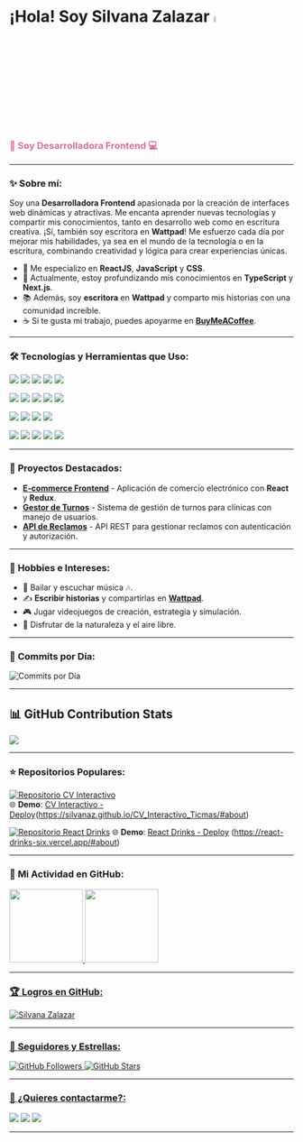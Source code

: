 # ¡Hola! Soy **Silvana Zalazar** <img src="https://media.giphy.com/media/hvRJCLFzcasrR4ia7z/giphy.gif" width="5%" alt="Hola!">

<h3 align="left" style="color:#DB7093">🌸 Soy Desarrolladora Frontend 💻</h3>

---

### ✨ **Sobre mí**:

Soy una **Desarrolladora Frontend** apasionada por la creación de interfaces web dinámicas y atractivas. Me encanta aprender nuevas tecnologías y compartir mis conocimientos, tanto en desarrollo web como en escritura creativa. ¡Sí, también soy escritora en **Wattpad**! Me esfuerzo cada día por mejorar mis habilidades, ya sea en el mundo de la tecnología o en la escritura, combinando creatividad y lógica para crear experiencias únicas.

- 💖 Me especializo en **ReactJS**, **JavaScript** y **CSS**.
- 🌱 Actualmente, estoy profundizando mis conocimientos en **TypeScript** y **Next.js**.
- 📚 Además, soy **escritora** en **Wattpad** y comparto mis historias con una comunidad increíble.
- ☕ Si te gusta mi trabajo, puedes apoyarme en **[BuyMeACoffee](https://buymeacoffee.com/orangelove)**.

---

### 🛠️ **Tecnologías y Herramientas que Uso**:

<p align="left">
  <img src="https://img.shields.io/badge/Linux-DB7093?style=for-the-badge&logo=linux&logoColor=black" />
  <img src="https://img.shields.io/badge/Ubuntu-E95420?style=for-the-badge&logo=ubuntu&logoColor=white" />
  <img src="https://img.shields.io/badge/Node.js-43853D?style=for-the-badge&logo=node.js&logoColor=white" />
  <img src="https://img.shields.io/badge/Express.js-000000?style=for-the-badge&logo=express&logoColor=white" />
  <img src="https://img.shields.io/badge/MySQL-5F9EA0?style=for-the-badge&logo=mysql&logoColor=white" />
</p>

<p align="left">
  <img src="https://img.shields.io/badge/GitHub-800080?style=for-the-badge&logo=github&logoColor=white" />
  <img src="https://img.shields.io/badge/bootstrap-FF1493?style=for-the-badge&logo=bootstrap&logoColor=white" />
  <img src="https://img.shields.io/badge/HTML-CC0000?style=for-the-badge&logo=html5&logoColor=white" />
  <img src="https://img.shields.io/badge/CSS-blue?style=for-the-badge&logo=CSS3&logoColor=white" />
  <img src="https://img.shields.io/badge/-Postman-FF4500?style=for-the-badge&logo=postman&logoColor=white" />
</p>

<p align="left">
  <img src="https://img.shields.io/badge/SCRUM-lawngreen?style=for-the-badge&logo=SCRUM&logoColor=white" />
  <img src="https://img.shields.io/badge/Redux-593D88?style=for-the-badge&logo=redux&logoColor=white" />
  <img src="https://img.shields.io/badge/Javascript-yellow?style=for-the-badge&logo=javascript&logoColor=white" />
  <img src="https://img.shields.io/badge/sequelize-00CCAA?style=for-the-badge&logo=sequelize&logoColor=white" />
</p>

<p align="left">
  <img src="https://img.shields.io/badge/-VITE-494661?style=for-the-badge&logo=vite&logoColor=white" />
  <img src="https://img.shields.io/badge/REACT-black?style=for-the-badge&logo=REACT&logoColor=00CED1" />
  <img src="https://img.shields.io/badge/Material-ui-0081CB?style=for-the-badge&logo=material-ui&logoColor=white" />
  <img src="https://img.shields.io/badge/SASS-E91E63?style=for-the-badge&logo=SASS&logoColor=white" />
  <img src="https://img.shields.io/badge/styled--components-DB7093?style=for-the-badge&logo=styled-components&logoColor=white" />
</p>

---

### 🌟 **Proyectos Destacados**:

- [**E-commerce Frontend**](https://github.com/silvanaZ/ecommerce-frontend) - Aplicación de comercio electrónico con **React** y **Redux**.
- [**Gestor de Turnos**](https://github.com/silvanaZ/gestor-turnos) - Sistema de gestión de turnos para clínicas con manejo de usuarios.
- [**API de Reclamos**](https://github.com/silvanaZ/api-reclamos) - API REST para gestionar reclamos con autenticación y autorización.

---

### 🎨 **Hobbies e Intereses**:

- 💃 Bailar y escuchar música 🎶.
- ✍️ **Escribir historias** y compartirlas en **[Wattpad](https://www.wattpad.com/user/orangeloveii)**.
- 🎮 Jugar videojuegos de creación, estrategia y simulación.
- 🌸 Disfrutar de la naturaleza y el aire libre.

---

### 📅 **Commits por Día**:

![Commits por Día](https://github-readme-streak-stats.herokuapp.com/?user=silvanaZ&theme=jolly)

---

## 📊 GitHub Contribution Stats
![](https://github-contributor-stats.vercel.app/api?username=silvanaZ&limit=5&theme=dark&combine_all_yearly_contributions=true)

---
### ⭐ **Repositorios Populares**:

[![Repositorio CV Interactivo](https://github-readme-stats.vercel.app/api/pin/?username=silvanaZ&repo=CV_Interactivo_Ticmas&theme=synthwave)](https://github.com/silvanaZ/CV_Interactivo_Ticmas)  
🌐 **Demo**: [CV Interactivo - Deploy](https://silvanaz.github.io/CV_Interactivo_Ticmas/)(https://silvanaz.github.io/CV_Interactivo_Ticmas/#about)

[![Repositorio React Drinks](https://github-readme-stats.vercel.app/api/pin/?username=silvanaZ&repo=react-drinks&theme=synthwave)](https://github.com/SilvanaZ/react-drinks)
🌐 **Demo**: [React Drinks - Deploy](https://silvanaz.github.io/CV_Interactivo_Ticmas/) (https://react-drinks-six.vercel.app/#about)

---

### 🌈 **Mi Actividad en GitHub**:

<div>
<a href="https://github.com/silvanaZ">
  <img height="130em" src="https://github-readme-stats.vercel.app/api?username=silvanaZ&show_icons=true&theme=synthwave"/>
  <img height="130em" src="https://github-readme-stats.vercel.app/api/top-langs/?username=silvanaZ&layout=compact&langs_count=7&theme=radical"/>
</div>

---

### 🏆 **Logros en GitHub**:

![Silvana Zalazar](https://github-profile-trophy.vercel.app/?username=silvanaZ&theme=darkhub&no-frame=true&no-bg=false&margin-w=4) 

---

### 🌟 **Seguidores y Estrellas**:

![GitHub Followers](https://img.shields.io/github/followers/silvanaZ?style=social)
![GitHub Stars](https://img.shields.io/github/stars/silvanaZ?style=social)

---

### 💌 **¿Quieres contactarme?**:

<p align="left">
<a href="mailto:silvana.zalazar.dev@gmail.com" target="_blank"><img src="https://img.shields.io/badge/Gmail-D14836?style=for-the-badge&logo=gmail&logoColor=white"></a>
<a href="https://www.linkedin.com/in/silvana-rocio-zalazar-8b107221b/" target="_blank"><img src="https://img.shields.io/badge/LinkedIn-0077B5?style=for-the-badge&logo=linkedin&logoColor=white"></a>
 <a href="https://portfolio-sz.netlify.app" target="_blank" /><img src="https://img.shields.io/badge/Portfolio-pink?style=for-the-badge&logo=REACT&logoColor=purple"></a>
</p>

---
